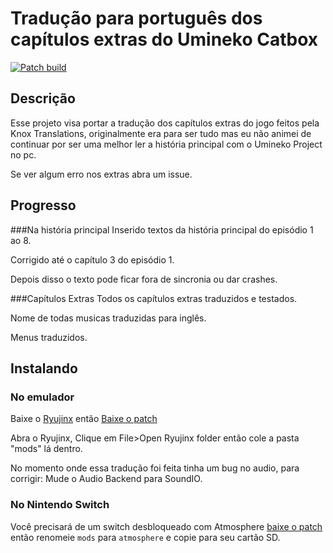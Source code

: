 # Tradução para português dos capítulos extras do Umineko Catbox

[![Patch build](https://github.com/ooa113y/umineko-catbox-english/actions/workflows/main.yml/badge.svg)](https://github.com/Vmarcelo49/umineko-catbox-ptbr/actions/workflows/main.yml)

## Descrição
Esse projeto visa portar a tradução dos capítulos extras do jogo feitos pela Knox Translations, originalmente era para ser tudo mas eu não animei de continuar por ser uma melhor ler a história principal com o Umineko Project no pc.

Se ver algum erro nos extras abra um issue.
## Progresso
###Na história principal 
Inserido textos da história principal do episódio 1 ao 8.

Corrigido até o capítulo 3 do episódio 1.

Depois disso o texto pode ficar fora de sincronia ou dar crashes.

###Capítulos Extras
Todos os capítulos extras traduzidos e testados.

Nome de todas musicas traduzidas para inglês.

Menus traduzidos.


## Instalando

### No emulador

Baixe o [Ryujinx](https://ryujinx.org/) então
[Baixe o patch](../../releases/latest/download/patch.zip)

Abra o Ryujinx, Clique em File>Open Ryujinx folder então cole a pasta "mods" lá dentro.

No momento onde essa tradução foi feita tinha um bug no audio, para corrigir:
Mude o Audio Backend para SoundIO.
### No Nintendo Switch

Você precisará de um switch desbloqueado com Atmosphere
[baixe o patch](../../releases/latest/download/patch.zip) então renomeie `mods` para `atmosphere` e copie para seu cartão SD.

